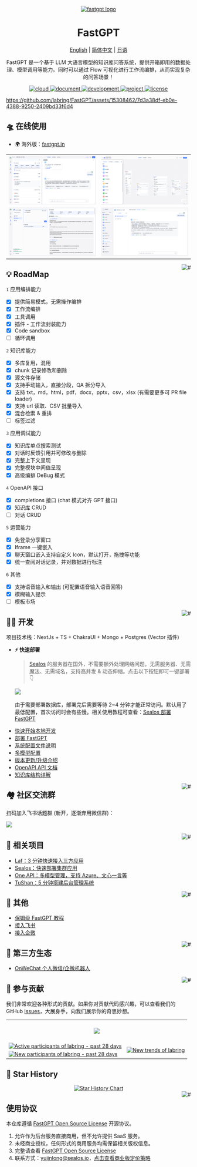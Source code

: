<div align="center">

<a href="https://fastgpt.in/"><img src="/.github/imgs/logo.svg" width="120" height="120" alt="fastgpt logo"></a>

# FastGPT

<p align="center">
  <a href="./README_en.md">English</a> |
  <a href="./README.md">简体中文</a> |
  <a href="./README_ja.md">日语</a>
</p>

FastGPT 是一个基于 LLM 大语言模型的知识库问答系统，提供开箱即用的数据处理、模型调用等能力。同时可以通过 Flow 可视化进行工作流编排，从而实现复杂的问答场景！

</div>

<p align="center">
  <a href="https://fastgpt.in/">
    <img height="21" src="https://img.shields.io/badge/在线使用-d4eaf7?style=flat-square&logo=spoj&logoColor=7d09f1" alt="cloud">
  </a>
  <a href="https://doc.fastgpt.in/docs/intro">
    <img height="21" src="https://img.shields.io/badge/相关文档-7d09f1?style=flat-square" alt="document">
  </a>
  <a href="https://doc.fastgpt.in/docs/development">
    <img height="21" src="https://img.shields.io/badge/本地开发-%23d4eaf7?style=flat-square&logo=xcode&logoColor=7d09f1" alt="development">
  </a>
  <a href="/#-%E7%9B%B8%E5%85%B3%E9%A1%B9%E7%9B%AE">
    <img height="21" src="https://img.shields.io/badge/相关项目-7d09f1?style=flat-square" alt="project">
  </a>
  <a href="https://github.com/labring/FastGPT/blob/main/LICENSE">
    <img height="21" src="https://img.shields.io/badge/License-Apache--2.0-ffffff?style=flat-square&labelColor=d4eaf7&color=7d09f1" alt="license">
  </a>
</p>

https://github.com/labring/FastGPT/assets/15308462/7d3a38df-eb0e-4388-9250-2409bd33f6d4

## 🛸 在线使用

- 🌍 海外版：[fastgpt.in](https://fastgpt.in/)

|                                    |                                    |
| ---------------------------------- | ---------------------------------- |
| ![Demo](./.github/imgs/intro1.png) | ![Demo](./.github/imgs/intro2.png) |
| ![Demo](./.github/imgs/intro3.png) | ![Demo](./.github/imgs/intro4.png) |

<a href="#readme">
    <img src="https://img.shields.io/badge/-返回顶部-7d09f1.svg" alt="#" align="right">
</a>

## 💡 RoadMap

`1` 应用编排能力
   - [x] 提供简易模式，无需操作编排
   - [x] 工作流编排
   - [x] 工具调用
   - [x] 插件 - 工作流封装能力
   - [x] Code sandbox
   - [ ] 循环调用

`2` 知识库能力
   - [x] 多库复用，混用
   - [x] chunk 记录修改和删除
   - [x] 源文件存储
   - [x] 支持手动输入，直接分段，QA 拆分导入
   - [x] 支持 txt，md，html，pdf，docx，pptx，csv，xlsx (有需要更多可 PR file loader)
   - [x] 支持 url 读取、CSV 批量导入
   - [x] 混合检索 & 重排
   - [ ] 标签过滤
  
`3` 应用调试能力
   - [x] 知识库单点搜索测试
   - [x] 对话时反馈引用并可修改与删除
   - [x] 完整上下文呈现
   - [x] 完整模块中间值呈现
   - [x] 高级编排 DeBug 模式
  
`4` OpenAPI 接口
   - [x] completions 接口 (chat 模式对齐 GPT 接口)
   - [x] 知识库 CRUD
   - [ ] 对话 CRUD
  
`5` 运营能力
   - [x] 免登录分享窗口
   - [x] Iframe 一键嵌入
   - [x] 聊天窗口嵌入支持自定义 Icon，默认打开，拖拽等功能
   - [x] 统一查阅对话记录，并对数据进行标注
   
`6` 其他
   - [x] 支持语音输入和输出 (可配置语音输入语音回答)
   - [x] 模糊输入提示
   - [ ] 模板市场

<a href="#readme">
    <img src="https://img.shields.io/badge/-返回顶部-7d09f1.svg" alt="#" align="right">
</a>

## 👨‍💻 开发

项目技术栈：NextJs + TS + ChakraUI + Mongo + Postgres (Vector 插件)

- **⚡ 快速部署**

  > [Sealos](https://sealos.io) 的服务器在国外，不需要额外处理网络问题，无需服务器、无需魔法、无需域名，支持高并发 & 动态伸缩。点击以下按钮即可一键部署 👇

  [![](https://cdn.jsdelivr.net/gh/labring-actions/templates@main/Deploy-on-Sealos.svg)](https://cloud.sealos.io/?openapp=system-fastdeploy%3FtemplateName%3Dfastgpt)

  由于需要部署数据库，部署完后需要等待 2~4 分钟才能正常访问。默认用了最低配置，首次访问时会有些慢。相关使用教程可查看：[Sealos 部署 FastGPT](https://doc.fastgpt.in/docs/development/sealos/)

* [快速开始本地开发](https://doc.fastgpt.in/docs/development/intro/)
* [部署 FastGPT](https://doc.fastgpt.in/docs/development/sealos)
* [系统配置文件说明](https://doc.fastgpt.in/docs/development/configuration/)
* [多模型配置](https://doc.fastgpt.in/docs/development/one-api/)
* [版本更新/升级介绍](https://doc.fastgpt.in/docs/development/upgrading)
* [OpenAPI API 文档](https://doc.fastgpt.in/docs/development/openapi/)
* [知识库结构详解](https://doc.fastgpt.in/docs/course/dataset_engine/)

<a href="#readme">
    <img src="https://img.shields.io/badge/-返回顶部-7d09f1.svg" alt="#" align="right">
</a>

## 🏘️ 社区交流群

扫码加入飞书话题群 (新开，逐渐弃用微信群)：

![](https://oss.laf.run/otnvvf-imgs/飞书20240806-114214.png)

<a href="#readme">
    <img src="https://img.shields.io/badge/-返回顶部-7d09f1.svg" alt="#" align="right">
</a>

## 💪 相关项目

- [Laf：3 分钟快速接入三方应用](https://github.com/labring/laf)
- [Sealos：快速部署集群应用](https://github.com/labring/sealos)
- [One API：多模型管理，支持 Azure、文心一言等](https://github.com/songquanpeng/one-api)
- [TuShan：5 分钟搭建后台管理系统](https://github.com/msgbyte/tushan)

<a href="#readme">
    <img src="https://img.shields.io/badge/-返回顶部-7d09f1.svg" alt="#" align="right">
</a>

## 👀 其他

- [保姆级 FastGPT 教程](https://www.bilibili.com/video/BV1n34y1A7Bo/?spm_id_from=333.999.0.0)
- [接入飞书](https://www.bilibili.com/video/BV1Su4y1r7R3/?spm_id_from=333.999.0.0)
- [接入企微](https://www.bilibili.com/video/BV1Tp4y1n72T/?spm_id_from=333.999.0.0)

<a href="#readme">
    <img src="https://img.shields.io/badge/-返回顶部-7d09f1.svg" alt="#" align="right">
</a>

## 🌿 第三方生态

- [OnWeChat 个人微信/企微机器人](https://doc.fastgpt.in/docs/use-cases/onwechat/)

<a href="#readme">
    <img src="https://img.shields.io/badge/-返回顶部-7d09f1.svg" alt="#" align="right">
</a>

## 🤝 参与贡献

我们非常欢迎各种形式的贡献。如果你对贡献代码感兴趣，可以查看我们的 GitHub [Issues](https://github.com/labring/FastGPT/issues?q=is%3Aissue+is%3Aopen+sort%3Aupdated-desc)，大展身手，向我们展示你的奇思妙想。

<a href="https://github.com/labring/FastGPT/graphs/contributors" target="_blank">
  <table>
    <tr>
      <th colspan="2">
        <br><img src="https://contrib.rocks/image?repo=labring/FastGPT"><br><br>
      </th>
    </tr>
    <tr>
      <td>
        <picture>
          <source media="(prefers-color-scheme: dark)" srcset="https://next.ossinsight.io/widgets/official/compose-org-active-contributors/thumbnail.png?activity=active&period=past_28_days&owner_id=102226726&repo_ids=605673387&image_size=2x3&color_scheme=dark">
          <img alt="Active participants of labring - past 28 days" src="https://next.ossinsight.io/widgets/official/compose-org-active-contributors/thumbnail.png?activity=active&period=past_28_days&owner_id=102226726&repo_ids=605673387&image_size=2x3&color_scheme=light">
        </picture>
      </td>
      <td rowspan="2">
        <picture>
          <source media="(prefers-color-scheme: dark)" srcset="https://next.ossinsight.io/widgets/official/compose-org-participants-growth/thumbnail.png?activity=new&period=past_28_days&owner_id=102226726&repo_ids=605673387&image_size=4x7&color_scheme=dark">
          <img alt="New trends of labring" src="https://next.ossinsight.io/widgets/official/compose-org-participants-growth/thumbnail.png?activity=new&period=past_28_days&owner_id=102226726&repo_ids=605673387&image_size=4x7&color_scheme=light">
        </picture>
      </td>
    </tr>
    <tr>
      <td>
        <picture>
          <source media="(prefers-color-scheme: dark)" srcset="https://next.ossinsight.io/widgets/official/compose-org-active-contributors/thumbnail.png?activity=new&period=past_28_days&owner_id=102226726&repo_ids=605673387&image_size=2x3&color_scheme=dark">
          <img alt="New participants of labring - past 28 days" src="https://next.ossinsight.io/widgets/official/compose-org-active-contributors/thumbnail.png?activity=new&period=past_28_days&owner_id=102226726&repo_ids=605673387&image_size=2x3&color_scheme=light">
        </picture>
      </td>
    </tr>
  </table>
</a>

## 🌟 Star History

<a href="https://github.com/labring/FastGPT/stargazers" target="_blank" style="display: block" align="center">
  <picture>
    <source media="(prefers-color-scheme: dark)" srcset="https://api.star-history.com/svg?repos=labring/FastGPT&type=Date&theme=dark" />
    <source media="(prefers-color-scheme: light)" srcset="https://api.star-history.com/svg?repos=labring/FastGPT&type=Date" />
    <img alt="Star History Chart" src="https://api.star-history.com/svg?repos=labring/FastGPT&type=Date" />
  </picture>
</a>

<a href="#readme">
    <img src="https://img.shields.io/badge/-返回顶部-7d09f1.svg" alt="#" align="right">
</a>

## 使用协议

本仓库遵循 [FastGPT Open Source License](./LICENSE) 开源协议。

1. 允许作为后台服务直接商用，但不允许提供 SaaS 服务。
2. 未经商业授权，任何形式的商用服务均需保留相关版权信息。
3. 完整请查看 [FastGPT Open Source License](./LICENSE)
4. 联系方式：yujinlong@sealos.io，[点击查看商业版定价策略](https://doc.fastgpt.in/docs/commercial)
